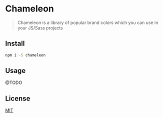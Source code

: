 # Chameleon

> Chameleon is a library of popular brand colors which you can use in your JS/Sass projects

## Install

```bash
npm i -S chameleon
```

## Usage

@TODO

## License

[MIT](http://vjpr.mit-license.org)

[npm-image]: https://img.shields.io/npm/v/chameleon.svg
[npm-url]: https://npmjs.org/package/chameleon
[travis-image]: https://img.shields.io/travis/live-js/chameleon/master.svg
[travis-url]: https://travis-ci.org/live-js/chameleon
[coveralls-image]: https://img.shields.io/coveralls/live-js/chameleon/master.svg
[coveralls-url]: https://coveralls.io/r/live-js/chameleon?branch=master
